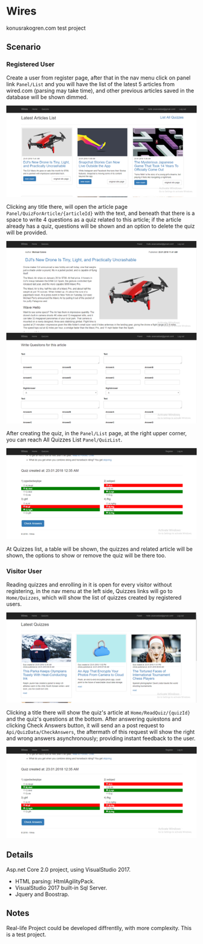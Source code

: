 # Wires
konusrakogren.com test project

## Scenario

### Registered User
Create a user from register page, after that in the nav menu click on panel link `Panel/List` and you will have the list of the latest 5 articles from wired.com (parsing may take time), and other previous articles saved in the database will be shown dimmed.

![alt text](READMEimages/Panel.png "Panel Latest List")

Clicking any title there, will open the article page `Panel/QuizForArticle/{articleId}` with the text, and beneath that there is a space to write 4 questions as a quiz related to this article; if the article already has a quiz, questions will be shown and an option to delete the quiz will be provided.

![alt text](READMEimages/ArticlePage.png "Article Page")
![alt text](READMEimages/ArticlePageCreateQuiz.png "Article Page to Create a quiz")

After creating the quiz, in the `Panel/List` page, at the right upper corner, you can reach All Quizzes List `Panel/QuizList`.

![alt text](READMEimages/CheckingAnswers.png "List of quizzes")

At Quizzes list, a table will be shown, the quizzes and related article will be shown, the options to show or remove the quiz will be there too.

### Visitor User
Reading quizzes and enrolling in it is open for every visitor without registering, in the nav menu at the left side, Quizzes links will go to `Home/Quizzes`, which will show the list of quizzes created by registered users. 

![alt text](READMEimages/ListOfQuizzes.png "List of quizzes")

Clicking a title there will show the quiz's article at `Home/ReadQuiz/{quizId}` and the quiz's questions at the bottom. After answering quiestons and clicking Check Answers button, it will send an a post request to `Api/QuizData/CheckAnswers`, the aftermath of this request will show the right and wrong answers asynchronously; providing instant feedback to the user.

![alt text](READMEimages/CheckingAnswers.png "List of quizzes")

## Details

Asp.net Core 2.0 project, using VisualStudio 2017.

- HTML parsing: HtmlAgilityPack.
- VisualStudio 2017 built-in Sql Server.
- Jquery and Boostrap.

## Notes

Real-life Project could be developed diffrentlly, with more complexity.
This is a test project.

